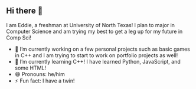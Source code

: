 ## Hi there 👋

I am Eddie, a freshman at University of North Texas! I plan to major in Computer Science and am trying my best to get a leg up for my future in Comp Sci!
- 🔭 I’m currently working on a few personal projects such as basic games in C++ and I am trying to start to work on portfolio projects as well!
- 🌱 I’m currently learning C++! I have learned Python, JavaScript, and some HTML!
- 😄 Pronouns: he/him
- ⚡ Fun fact: I have a twin!
<!--👯 I’m looking to collaborate on ...
- 🤔 I’m looking for help with ...
- 💬 Ask me about ...
- 📫 How to reach me: ...
-->
